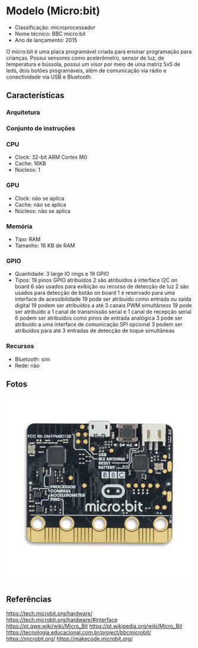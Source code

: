 # Modelo (Micro:bit)

- Classificação: microprocessador
- Nome técnico: BBC micro:bit
- Ano de lançamento: 2015

O micro:bit é uma placa programável criada para ensinar programação para crianças. Possui sensores como acelerômetro, sensor de luz, de temperatura e bússola, possui um visor por meio de uma matriz 5x5 de leds, dois botões programáveis, além de comunicação via rádio e conectividade via USB e Bluetooth.

## Características

### Arquitetura

### Conjunto de instruções

### CPU

- Clock: 32-bit ARM Cortex M0
- Cache: 16KB
- Núcleos: 1


### GPU

- Clock: não se aplica
- Cache: não se aplica
- Núcleos: não se aplica

### Memória

- Tipo: RAM
- Tamanho: 16 KB de RAM

### GPIO

- Quantidade: 3 large IO rings e 19 GPIO
- Tipos: 
  19 pinos GPIO atribuídos
  2 são atribuídos à interface I2C on board
  6 são usados para exibição ou recurso de detecção de luz
  2 são usados para detecção de botão on board
  1 é reservado para uma interface de acessibilidade
  19 pode ser atribuído como entrada ou saída digital
  19 podem ser atribuídos a até 3 canais PWM simultâneos
  19 pode ser atribuído a 1 canal de transmissão serial e 1 canal de recepção serial
  6 podem ser atribuídos como pinos de entrada analógica
  3 pode ser atribuído a uma interface de comunicação SPI opcional
  3 podem ser atribuídos para até 3 entradas de detecção de toque simultâneas


### Recursos

- Bluetooth: sim
- Rede: não

## Fotos

![microbit](opcoes/imgs/microbit.png)

## Referências

https://tech.microbit.org/hardware/
https://tech.microbit.org/hardware/#interface
https://pt.qwe.wiki/wiki/Micro_Bit 
https://pt.wikipedia.org/wiki/Micro_Bit
https://tecnologia.educacional.com.br/project/bbcmicrobit/
https://microbit.org/
https://makecode.microbit.org/

